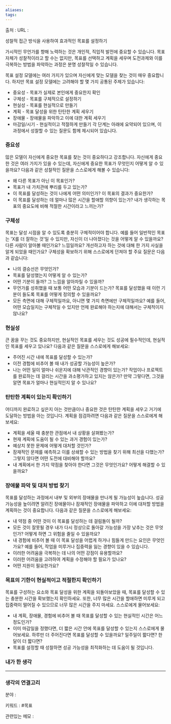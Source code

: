 ```yaml
---
aliases: 
tags:
---
```

출처 : 
URL : 

성찰적 접근 방식을 사용하여 효과적인 목표를 설정하기

가시적인 무언가를 향해 노력하는 것은 개인적, 직업적 발전에 중요할 수 있습니다. 목표 자체가 성찰적이라고 할 수는 없지만, 목표를 선택하고 계획을 세우며 도전과제와 이를 극복하는 방법을 파악하는 과정은 분명 성찰적일 수 있습니다.

목표 설정 모델에는 여러 가지가 있으며 자신에게 맞는 모델을 찾는 것이 매우 중요합니다.  하지만 목표 설정 모델에는 고려해야 할 몇 가지 공통된 주제가 있습니다:

- 중요성 - 목표가 실제로 본인에게 중요한지 확인
- 구체성 - 목표를 구체적으로 설정하기
- 현실성 - 목표를 현실적으로 만들기
- 계획 - 목표 달성을 위한 탄탄한 계획 세우기
- 장애물 - 장애물을 파악하고 이에 대한 계획 세우기
- 마감일/시기 - 현실적이고 적절하게 만들기
각 단계는 아래에 요약되어 있으며, 이 과정에서 성찰할 수 있는 질문도 함께 제시되어 있습니다.

### 중요성
많은 모델이 자신에게 중요한 목표를 찾는 것이 중요하다고 강조합니다. 자신에게 중요한 것은 여러 가지가 있을 수 있는데, 자신에게 중요한 목표가 무엇인지 어떻게 알 수 있을까요?
다음과 같은 성찰적인 질문을 스스로에게 해볼 수 있습니다:
- 왜 다른 목표가 아닌 이 목표인가?
- 목표가 내 가치관에 뿌리를 두고 있는가?
- 이 목표를 달성하는 것이 나에게 어떤 의미인가? 이 목표의 결과가 중요한가?
- 이 목표를 달성하는 데 얼마나 많은 시간을 할애할 의향이 있는가? 내가 생각하는 목표의 중요도에 비해 적절한 시간이라고 느끼는가?

### 구체성
목표는 달성 시점을 알 수 있도록 충분히 구체적이어야 합니다.
예를 들어 일반적인 목표는 'X를 더 잘하는 것'일 수 있지만, 자신이 더 나아졌다는 것을 어떻게 알 수 있을까요? 다른 사람이 알아볼 때인가요? 느낌일까요? 개선하고자 하는 것에 대해 한 가지 사실을 알게 되었을 때인가요?
구체성을 확보하기 위해 스스로에게 던져야 할 주요 질문은 다음과 같습니다:
- 나의 결승선은 무엇인가?
- 목표를 달성했는지 어떻게 알 수 있는가?
- 어떤 기분이 들까? 그 느낌을 알아차릴 수 있을까?
- 무언가를 성취했을 때 보통 어떤 모습과 기분이 드는가? 목표를 달성했을 때 이런 기분이 들도록 목표를 어떻게 정의할 수 있을까요?
- 모든 측면에 대해 구체적일까요, 아니면 몇 가지 측면에만 구체적일까요? 예를 들어, 어떤 모습일지는 구체적일 수 있지만 언제 완료해야 하는지에 대해서는 구체적이지 않나요?
 

### 현실성
큰 꿈을 꾸는 것도 중요하지만, 현실적인 목표를 세우는 것도 성공에 필수적인데, 현실적인 목표를 세우고 있나요? 다음과 같은 질문을 스스로에게 해보세요:
- 주어진 시간 내에 목표를 달성할 수 있는가?
- 이전 경험에 비추어 볼 때 내가 성공할 가능성이 높은가?
- 나는 어떤 일이 얼마나 쉬운지에 대해 낙관적인 경향이 있는가?  작업이나 프로젝트를 완료하는 데 걸리는 시간을 과소평가하고 있지는 않은가? 만약 그렇다면, 그것을 알면 목표가 얼마나 현실적인지 알 수 있나요?
 

### 탄탄한 계획이 있는지 확인하기
어디까지 완료하고 싶은지 아는 것만큼이나 중요한 것은 탄탄한 계획을 세우고 거기에 도달하는 방법을 아는 것입니다. 계획을 점검하려면 다음과 같은 질문을 스스로에게 해보세요:
- 계획을 세울 때 충분한 관점에서 내 상황을 살펴봤는가?
- 현재 계획에 도움이 될 수 있는 과거 경험이 있는가?
- 예상치 못한 문제에 어떻게 대처할 것인가?
- 잠재적인 문제를 예측하고 이를 상쇄할 수 있는 방법을 찾기 위해 최선을 다했는가? 그렇지 않다면 어떤 도전에 대비해야 할까요?
- 내 계획에서 한 가지 약점을 찾아야 한다면 그것은 무엇인가요? 어떻게 해결할 수 있을까요?

### 장애물 파악 및 대처 방법 찾기
목표를 달성하는 과정에서 내부 및 외부의 장애물을 만나게 될 가능성이 높습니다. 성공 가능성을 높이려면 알려진 장애물이나 잠재적인 장애물을 파악하고 이에 대처할 방법을 계획하는 것이 중요합니다. 다음과 같은 질문을 스스로에게 해보세요:
- 내 약점 중 어떤 것이 이 목표를 달성하는 데 걸림돌이 될까?
- 모든 것이 잘못될 경우 내가 다시 정상으로 돌아갈 가능성을 가장 낮추는 것은 무엇인가? 어떻게 하면 그 위험을 줄일 수 있을까요?
- 내 경험에 비추어 볼 때 이 목표 달성을 어렵게 하거나 힘들게 만드는 요인은 무엇인가요? 예를 들어, 작업을 미루거나 집중력을 잃는 경향이 있을 수 있습니다.
- 이러한 어려움을 극복하는 데 나의 어떤 강점이 유용할까요?
- 이러한 어려움을 고려하여 계획을 수정해야 할 필요가 있나요?
- 어떤 지원이 필요한가요?
 

### 목표의 기한이 현실적이고 적절한지 확인하기
목표를 구성하는 요소와 목표 달성을 위한 계획을 되돌아보았을 때, 목표를 달성할 수 있는 충분한 시간을 확보했는지 확인하세요. 또한, 너무 많은 시간을 할애하면 미루게 되고 집중력이 떨어질 수 있으므로 너무 많은 시간을 주지 마세요. 스스로에게 물어보세요:
- 내 계획, 장애물, 경험에 비추어 볼 때 목표를 달성할 수 있는 현실적인 시간은 어느 정도인가?
- 이미 마감일을 정했다면, 더 짧은 시간 안에 목표를 달성할 수 있는지 스스로에게 물어보세요. 하루만 더 주어진다면 목표를 달성할 수 있을까요? 일주일이 짧다면? 한 달이 더 짧다면?
- 목표를 설정할 때 성찰하면 성공 가능성을 최적화하는 데 도움이 될 것입니다.


### 내가 한 생각

---
### 생각의 연결고리
분야 : 

키워드 : #목표


관련있는 메모 : 
